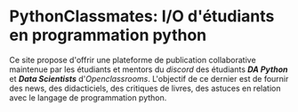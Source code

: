 # PythonClassmates: I/O d'étudiants en programmation python

Ce site propose d'offrir une plateforme de publication collaborative maintenue par les étudiants et mentors du *discord* des étudiants ***DA Python*** et ***Data Scientists*** d'*Openclassrooms*. L'objectif de ce dernier est de fournir des news, des didacticiels, des critiques de livres, des astuces en relation avec le langage de programmation python.
